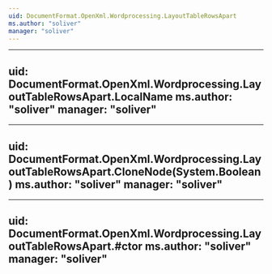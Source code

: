 ```yaml
---
uid: DocumentFormat.OpenXml.Wordprocessing.LayoutTableRowsApart
ms.author: "soliver"
manager: "soliver"
---
```


---
uid: DocumentFormat.OpenXml.Wordprocessing.LayoutTableRowsApart.LocalName
ms.author: "soliver"
manager: "soliver"
---

---
uid: DocumentFormat.OpenXml.Wordprocessing.LayoutTableRowsApart.CloneNode(System.Boolean)
ms.author: "soliver"
manager: "soliver"
---

---
uid: DocumentFormat.OpenXml.Wordprocessing.LayoutTableRowsApart.#ctor
ms.author: "soliver"
manager: "soliver"
---
